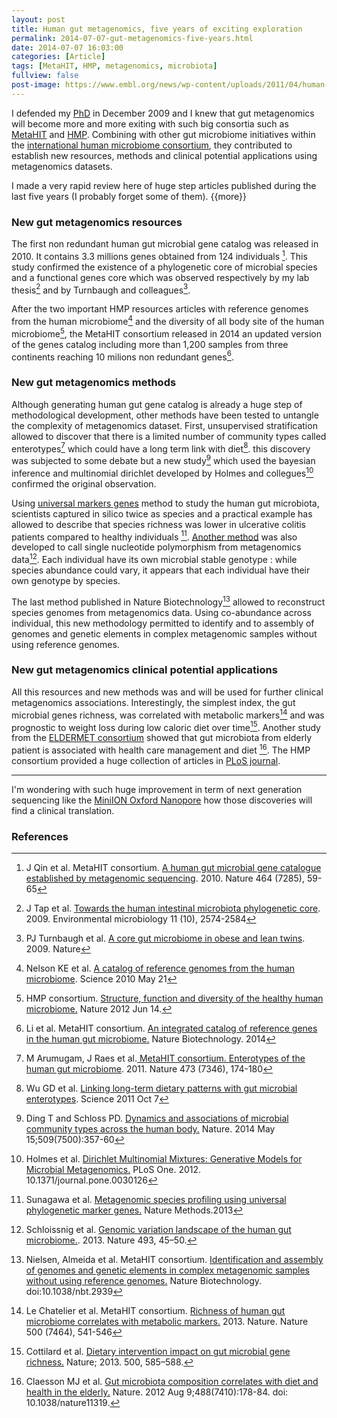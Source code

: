 ```yaml
---
layout: post
title: Human gut metagenomics, five years of exciting exploration
permalink: 2014-07-07-gut-metagenomics-five-years.html
date: 2014-07-07 16:03:00
categories: [Article]
tags: [MetaHIT, HMP, metagenomics, microbiota]
fullview: false
post-image: https://www.embl.org/news/wp-content/uploads/2011/04/human-gut-types-300x139.jpg
---
```



I defended my [PhD](http://julientap.free.fr/These_Julien_Tap.htm "Julien Tap These") in December 2009 and I knew that gut metagenomics will become more and more exiting with such big consortia such as [MetaHIT](http://www.metahit.eu/ "metahit website") and [HMP](http://www.hmpdacc.org/). Combining with other gut microbiome initiatives within the [international human microbiome consortium](http://www.human-microbiome.org/), they contributed to establish new resources, methods and clinical potential applications using metagenomics datasets.

I made a very rapid review here of huge step articles published during the last five years (I probably forget some of them). {{more}} <!--more-->

### New gut metagenomics resources ###
The first non redundant human gut microbial gene catalog was released in 2010. It contains 3.3 millions genes obtained from 124 individuals [^1]. This study confirmed the existence of a phylogenetic core of microbial species and a functional genes core which was observed respectively by my lab thesis[^2] and by Turnbaugh and colleagues[^3]. 

After the two important HMP resources articles with reference genomes from the human microbiome[^4] and  the diversity of all body site of the human microbiome[^5], the MetaHIT consortium released in 2014 an updated version of the genes catalog including more than 1,200 samples from three continents reaching 10 milions non redundant genes[^6].

### New gut metagenomics methods ###
Although generating human gut gene catalog is already a huge step of methodological development, other methods have been tested to untangle the complexity of metagenomics dataset. First, unsupervised stratification allowed to discover that there is a limited number of community types called enterotypes[^7] which could have a long term link with diet[^8]. this discovery was subjected to some debate but a new study[^9] which used the bayesian inference and multinomial dirichlet developed by Holmes and collegues[^10] confirmed the original observation. 

Using [universal markers genes](http://julientap.com/post/2013-10-30-new-metagenomic-marker-genes-method-microbiota.html) method to study the human gut microbiota, scientists captured in silico twice as species and a practical example has allowed to describe that species richness was lower in ulcerative colitis patients compared to healthy individuals [^11]. [Another method](http://http://julientap.com/post/2012-12-14-genomic-variation-landscape-of-the-human-gut-microbiome.html) was also developed to call single nucleotide polymorphism from metagenomics data[^12]. Each individual have its own microbial stable genotype : while species abundance could vary, it appears that each individual have their own genotype by species.

The last method published in Nature Biotechnology[^13] allowed to reconstruct species genomes from metagenomics data. Using co-abundance across individual, this new methodology permitted to identify and to assembly of genomes and genetic elements in complex metagenomic samples without using reference genomes.

### New gut metagenomics clinical potential applications ###
All this resources and new methods was and will be used for further clinical metagenomics associations. Interestingly, the simplest index, the gut microbial genes richness, was correlated with metabolic markers[^14] and was prognostic to weight loss during low caloric diet over time[^15]. Another study from the [ELDERMET consortium](http://eldermet.ucc.ie/publications/) showed that gut microbiota from elderly patient is associated with health care management and diet [^16]. The HMP consortium provided a huge collection of articles in [PLoS journal](http://www.ploscollections.org/hmp "PLoS HMP"). 

---
I'm wondering with such huge improvement in term of next generation sequencing like the [MiniION Oxford Nanopore](https://www.nanoporetech.com/technology/the-minion-device-a-miniaturised-sensing-system/the-minion-device-a-miniaturised-sensing-system) how those discoveries will find a clinical translation.


### References ###
[^1]: J Qin et al. MetaHIT consortium. [A human gut microbial gene catalogue established by metagenomic sequencing](http://www.nature.com/nature/journal/v464/n7285/abs/nature08821.html). 2010. Nature 464 (7285), 59-65

[^2]: J Tap et al. 	[Towards the human intestinal microbiota phylogenetic core](http://onlinelibrary.wiley.com/doi/10.1111/j.1462-2920.2009.01982.x/abstract). 2009. Environmental microbiology 11 (10), 2574-2584 

[^3]: PJ Turnbaugh et al. [A core gut microbiome in obese and lean twins](http://www.nature.com/nature/journal/v457/n7228/full/nature07540.html). 2009. Nature

[^4]: Nelson KE et al. [A catalog of reference genomes from the human microbiome](http://www.ncbi.nlm.nih.gov/pubmed/20489017). Science 2010 May 21

[^5]: HMP consortium. [Structure, function and diversity of the healthy human microbiome.](http://www.ncbi.nlm.nih.gov/pubmed/22699609) Nature 2012 Jun 14.

[^6]: Li et al. MetaHIT consortium. [An integrated catalog of reference genes in the human gut microbiome.](http://www.nature.com/nbt/journal/vaop/ncurrent/full/nbt.2942.html) Nature Biotechnology. 2014

[^7]: M Arumugam, J Raes et al.[ MetaHIT consortium. Enterotypes of the human gut microbiome](http://www.nature.com/nature/journal/v473/n7346/abs/nature09944.html). 2011. Nature 473 (7346), 174-180

[^8]: Wu GD et al. [Linking long-term dietary patterns with gut microbial enterotypes](http://www.ncbi.nlm.nih.gov/pubmed/21885731). Science 2011 Oct 7

[^9]: Ding T and Schloss PD. [Dynamics and associations of microbial community types across the human body.](http://dx.doi.org/10.1038/nature13178) Nature. 2014 May 15;509(7500):357-60

[^10]: Holmes et al. [Dirichlet Multinomial Mixtures: Generative Models for Microbial Metagenomics.](http://www.plosone.org/article/info%3Adoi%2F10.1371%2Fjournal.pone.0030126) PLoS One. 2012. 10.1371/journal.pone.0030126

[^11]: Sunagawa et al. [Metagenomic species profiling using universal phylogenetic marker genes.](http://dx.doi.org/10.1038/NMETH.2693) Nature Methods.2013

[^12]: Schloissnig et al. [Genomic variation landscape of the human gut microbiome.](http://www.nature.com/nature/journal/vaop/ncurrent/full/nature11711.html). 2013. Nature 493, 45–50.

[^13]:Nielsen, Almeida et al. MetaHIT consortium. [Identification and assembly of genomes and genetic elements in complex metagenomic samples without using reference genomes.](http://www.nature.com/nbt/journal/vaop/ncurrent/full/nbt.2939.html) Nature Biotechnology. doi:10.1038/nbt.2939

[^14]: Le Chatelier et al. MetaHIT consortium. [Richness of human gut microbiome correlates with metabolic markers.](http://www.nature.com/nature/journal/v500/n7464/abs/nature12506.html) 2013. Nature. Nature 500 (7464), 541-546

[^15]: Cottilard et al. [Dietary intervention impact on gut microbial gene richness.](http://www.nature.com/nature/journal/v500/n7464/full/nature12480.html) Nature; 2013. 500, 585–588.

[^16]: Claesson MJ et al.  [Gut microbiota composition correlates with diet and health in the elderly.](http://www.ncbi.nlm.nih.gov/pubmed/22797518) Nature. 2012 Aug 9;488(7410):178-84. doi: 10.1038/nature11319.

